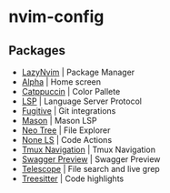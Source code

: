 # nvim-config

## Packages

- [LazyNvim](https://github.com/folke/lazy.nvim) | Package Manager
- [Alpha](https://github.com/goolord/alpha-nvim) | Home screen
- [Catppuccin](https://github.com/catppuccin/nvim) | Color Pallete
- [LSP](https://github.com/hrsh7th/cmp-nvim-lsp) | Language Server Protocol
- [Fugitive](https://github.com/tpope/vim-fugitive) | Git integrations
- [Mason](https://github.com/williamboman/mason.nvim) | Mason LSP
- [Neo Tree](https://github.com/nvim-neo-tree/neo-tree.nvim) | File Explorer
- [None LS](https://github.com/nvimtools/none-ls.nvim) | Code Actions
- [Tmux Navigation](https://github.com/alexghergh/nvim-tmux-navigation) | Tmux Navigation
- [Swagger Preview](https://github.com/vinnymeller/swagger-preview.nvim) | Swagger Preview
- [Telescope](https://github.com/nvim-telescope/telescope-ui-select.nvim) | File search and live grep
- [Treesitter](https://github.com/nvim-treesitter/nvim-treesitter) | Code highlights
